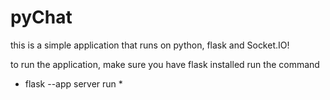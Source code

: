 # pyChat

this is a simple application that runs on python, flask and Socket.IO!

to run the application, make sure you have flask installed
run the command

* flask --app server run *

